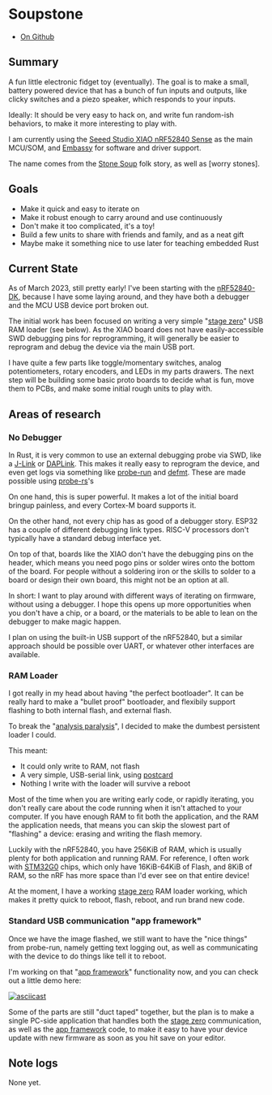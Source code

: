 # Soupstone

* [On Github](https://github.com/jamesmunns/soupstone)

## Summary

A fun little electronic fidget toy (eventually). The goal is to make a small, battery powered device that has a bunch of fun inputs and outputs, like clicky switches and a piezo speaker, which responds to your inputs.

Ideally: It should be very easy to hack on, and write fun random-ish behaviors, to make it more interesting to play with.

I am currently using the [Seeed Studio XIAO nRF52840 Sense] as the main MCU/SOM, and [Embassy] for software and driver support.

The name comes from the [Stone Soup] folk story, as well as [worry stones].

[Embassy]: https://github.com/embassy-rs/embassy
[Seeed Studio XIAO nRF52840 Sense]: https://wiki.seeedstudio.com/XIAO_BLE/
[Stone Soup]: https://en.wikipedia.org/wiki/Stone_Soup
[worry stone]: https://en.wikipedia.org/wiki/Worry_stone

## Goals

* Make it quick and easy to iterate on
* Make it robust enough to carry around and use continuously
* Don't make it too complicated, it's a toy!
* Build a few units to share with friends and family, and as a neat gift
* Maybe make it something nice to use later for teaching embedded Rust

## Current State

As of March 2023, still pretty early! I've been starting with the [nRF52840-DK], because I have some laying around, and they have both a debugger and the MCU USB device port broken out.

The initial work has been focused on writing a very simple "[stage zero]" USB RAM loader (see below). As the XIAO board does not have easily-accessible SWD debugging pins for reprogramming, it will generally be easier to reprogram and debug the device via the main USB port.

I have quite a few parts like toggle/momentary switches, analog potentiometers, rotary encoders, and LEDs in my parts drawers. The next step will be building some basic proto boards to decide what is fun, move them to PCBs, and make some initial rough units to play with.

[nRF52840-DK]: https://www.nordicsemi.com/Products/Development-hardware/nrf52840-dk
[stage zero]: https://github.com/jamesmunns/soupstone/pull/2

## Areas of research

### No Debugger

In Rust, it is very common to use an external debugging probe via SWD, like a [J-Link] or [DAPLink]. This makes it really easy to reprogram the device, and even get logs via something like [probe-run] and [defmt]. These are made possible using [probe-rs]'s

On one hand, this is super powerful. It makes a lot of the initial board bringup painless, and every Cortex-M board supports it.

On the other hand, not every chip has as good of a debugger story. ESP32 has a couple of different debugging link types. RISC-V processors don't typically have a standard debug interface yet.

On top of that, boards like the XIAO don't have the debugging pins on the header, which means you need pogo pins or solder wires onto the bottom of the board. For people without a soldering iron or the skills to solder to a board or design their own board, this might not be an option at all.

In short: I want to play around with different ways of iterating on firmware, without using a debugger. I hope this opens up more opportunities when you don't have a chip, or a board, or the materials to be able to lean on the debugger to make magic happen.

I plan on using the built-in USB support of the nRF52840, but a similar approach should be possible over UART, or whatever other interfaces are available.

[J-Link]: https://www.segger.com/products/debug-probes/j-link/
[DAPLink]: https://daplink.io/
[probe-run]: https://github.com/knurling-rs/probe-run
[defmt]: https://github.com/knurling-rs/defmt/
[probe-rs]: https://probe.rs/

### RAM Loader

I got really in my head about having "the perfect bootloader". It can be really hard to make a "bullet proof" bootloader, and flexibily support flashing to both internal flash, and external flash.

To break the "[analysis paralysis]", I decided to make the dumbest persistent loader I could.

This meant:

* It could only write to RAM, not flash
* A very simple, USB-serial link, using [postcard]
* Nothing I write with the loader will survive a reboot

Most of the time when you are writing early code, or rapidly iterating, you don't really care about the code running when it isn't attached to your computer. If you have enough RAM to fit both the application, and the RAM the application needs, that means you can skip the slowest part of "flashing" a device: erasing and writing the flash memory.

Luckily with the nRF52840, you have 256KiB of RAM, which is usually plenty for both application and running RAM. For reference, I often work with [STM32G0] chips, which only have 16KiB-64KiB of Flash, and 8KiB of RAM, so the nRF has more space than I'd ever see on that entire device!

At the moment, I have a working [stage zero] RAM loader working, which makes it pretty quick to reboot, flash, reboot, and run brand new code.

[analysis paralysis]: https://en.wikipedia.org/wiki/Analysis_paralysis
[postcard]: ../postcard.md
[STM32G0]: https://www.st.com/en/microcontrollers-microprocessors/stm32g0-series.html

### Standard USB communication "app framework"

Once we have the image flashed, we still want to have the "nice things" from probe-run, namely getting text logging out, as well as communicating with the device to do things like tell it to reboot.

I'm working on that "[app framework]" functionality now, and you can check out a little demo here:

[![asciicast](https://asciinema.org/a/566643.svg)](https://asciinema.org/a/566643)

Some of the parts are still "duct taped" together, but the plan is to make a single PC-side application that handles both the [stage zero] communication, as well as the [app framework] code, to make it easy to have your device update with new firmware as soon as you hit save on your editor.

[app framework]: https://github.com/jamesmunns/soupstone/pull/4

## Note logs

None yet.
